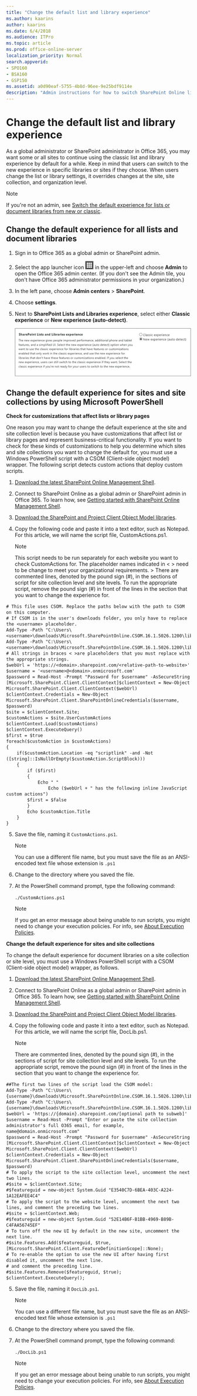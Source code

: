 ```yaml
---
title: "Change the default list and library experience"
ms.author: kaarins
author: kaarins
ms.date: 6/4/2018
ms.audience: ITPro
ms.topic: article
ms.prod: office-online-server
localization_priority: Normal
search.appverid:
- SPO160
- BSA160
- GSP150
ms.assetid: a0d90eaf-5755-4b8d-96ee-9e25bdf9114e
description: "Admin instructions for how to switch SharePoint Online libraries from new to classic experience and back, using the Admin center or Windows PowerShell. "
---
```


# Change the default list and library experience

As a global administrator or SharePoint administrator in Office 365, you may want some or all sites to continue using the classic list and library experience by default for a while. Keep in mind that users can switch to the new experience in specific libraries or sites if they choose. When users change the list or library settings, it overrides changes at the site, site collection, and organization level.
  
> [!NOTE]
> If you're not an admin, see [Switch the default experience for lists or document libraries from new or classic](https://support.office.com/article/66dac24b-4177-4775-bf50-3d267318caa9). 
  
## Change the default experience for all lists and document libraries

1. Sign in to Office 365 as a global admin or SharePoint admin.
    
2. Select the app launcher icon ![The icon that looks like a waffle and represents a button click that will reveal multiple application tiles for selection.](media/3b8a317e-13ba-4bd4-864e-1ccd47af39ee.png) in the upper-left and choose **Admin** to open the Office 365 admin center. (If you don't see the Admin tile, you don't have Office 365 administrator permissions in your organization.) 
    
3. In the left pane, choose **Admin centers** \> **SharePoint**.
    
4. Choose **settings**.
    
5. Next to **SharePoint Lists and Libraries experience**, select either **Classic experience** or **New experience (auto-detect)**.
    
    ![Setting for default List and Library experience](media/e153485c-9351-4b09-8989-c00395246b66.png)
  
## Change the default experience for sites and site collections by using Microsoft PowerShell

 **Check for customizations that affect lists or library pages**
  
One reason you may want to change the default experience at the site and site collection level is because you have customizations that affect list or library pages and represent business-critical functionality. If you want to check for these kinds of customizations to help you determine which sites and site collections you want to change the default for, you must use a Windows PowerShell script with a CSOM (Client-side object model) wrapper. The following script detects custom actions that deploy custom scripts.
  
1. [Download the latest SharePoint Online Management Shell](https://go.microsoft.com/fwlink/p/?LinkId=255251).
    
2. Connect to SharePoint Online as a global admin or SharePoint admin in Office 365. To learn how, see [Getting started with SharePoint Online Management Shell](https://go.microsoft.com/fwlink/?linkid=869066).
    
3. [Download the SharePoint and Project Client Object Model libraries](https://go.microsoft.com/fwlink/?linkid=872342).
    
4. Copy the following code and paste it into a text editor, such as Notepad. For this article, we will name the script file, CustomActions.ps1.
    
    > [!NOTE]
    > This script needs to be run separately for each website you want to check CustomActions for. The placeholder names indicated in \< \> need to be change to meet your organizational requirements. > There are commented lines, denoted by the pound sign (#), in the sections of script for site collection level and site levels. To run the appropriate script, remove the pound sign (#) in front of the lines in the section that you want to change the experience for. 
  
  ```
  # This file uses CSOM. Replace the paths below with the path to CSOM on this computer.
  # If CSOM is in the user's downloads folder, you only have to replace the <username> placeholder.
  Add-Type -Path "C:\Users\<username>\downloads\Microsoft.SharePointOnline.CSOM.16.1.5026.1200\lib\net45\Microsoft.SharePoint.Client.dll"
  Add-Type -Path "C:\Users\<username>\downloads\Microsoft.SharePointOnline.CSOM.16.1.5026.1200\lib\net45\Microsoft.SharePoint.Client.Runtime.dll"
  # All strings in braces < >are placeholders that you must replace with the appropriate strings.
  $webUrl = 'https://<domain>.sharepoint.com/<relative-path-to-website>'
  $username = '<username>@<domain>.onmicrosoft.com'
  $password = Read-Host -Prompt "Password for $username" -AsSecureString
  [Microsoft.SharePoint.Client.ClientContext]$clientContext = New-Object Microsoft.SharePoint.Client.ClientContext($webUrl)    
  $clientContext.Credentials = New-Object Microsoft.SharePoint.Client.SharePointOnlineCredentials($username, $password)
  $site = $clientContext.Site;
  $customActions = $site.UserCustomActions
  $clientContext.Load($customActions)
  $clientContext.ExecuteQuery()
  $first = $true
  foreach($customAction in $customActions)
  {
      if($customAction.Location -eq "scriptlink" -and -Not ([string]::IsNullOrEmpty($customAction.ScriptBlock)))
      {
          if ($first)
          {
              Echo " "
                  Echo ($webUrl + " has the following inline JavaScript custom actions")
          $first = $false
          }
          Echo $customAction.Title
      }
  }
  
  ```

5. Save the file, naming it  `CustomActions.ps1`.
    
    > [!NOTE]
    > You can use a different file name, but you must save the file as an ANSI-encoded text file whose extension is  `.ps1`
  
6. Change to the directory where you saved the file.
    
7. At the PowerShell command prompt, type the following command:
    
     `./CustomActions.ps1`
    
    > [!NOTE]
    > If you get an error message about being unable to run scripts, you might need to change your execution policies. For info, see [About Execution Policies](https://go.microsoft.com/fwlink/?linkid=869255). 
  
 **Change the default experience for sites and site collections**
  
To change the default experience for document libraries on a site collection or site level, you must use a Windows PowerShell script with a CSOM (Client-side object model) wrapper, as follows.
  
1. [Download the latest SharePoint Online Management Shell](https://go.microsoft.com/fwlink/p/?LinkId=255251).
    
2. Connect to SharePoint Online as a global admin or SharePoint admin in Office 365. To learn how, see [Getting started with SharePoint Online Management Shell](https://go.microsoft.com/fwlink/?linkid=869066).
    
3. [Download the SharePoint and Project Client Object Model libraries](https://go.microsoft.com/fwlink/?linkid=872342).
    
4. Copy the following code and paste it into a text editor, such as Notepad. For this article, we will name the script file, DocLib.ps1.
    
    > [!NOTE]
    > There are commented lines, denoted by the pound sign (#), in the sections of script for site collection level and site levels. To run the appropriate script, remove the pound sign (#) in front of the lines in the section that you want to change the experience for. 
  
  ```
  ##The first two lines of the script load the CSOM model:
  Add-Type -Path "C:\Users\{username}\downloads\Microsoft.SharePointOnline.CSOM.16.1.5026.1200\lib\net45\Microsoft.SharePoint.Client.dll"
  Add-Type -Path "C:\Users\{username}\downloads\Microsoft.SharePointOnline.CSOM.16.1.5026.1200\lib\net45\Microsoft.SharePoint.Client.Runtime.dll"
  $webUrl = 'https://{domain}.sharepoint.com/[optional path to subweb]'
  $username = Read-Host -Prompt "Enter or paste the site collection administrator's full O365 email, for example, name@domain.onmicrosoft.com" 
  $password = Read-Host -Prompt "Password for $username" -AsSecureString
  [Microsoft.SharePoint.Client.ClientContext]$clientContext = New-Object Microsoft.SharePoint.Client.ClientContext($webUrl)
  $clientContext.Credentials = New-Object Microsoft.SharePoint.Client.SharePointOnlineCredentials($username, $password)
  # To apply the script to the site collection level, uncomment the next two lines.
  #$site = $clientContext.Site; 
  #$featureguid = new-object System.Guid "E3540C7D-6BEA-403C-A224-1A12EAFEE4C4"
  # To apply the script to the website level, uncomment the next two lines, and comment the preceding two lines.
  #$site = $clientContext.Web;
  #$featureguid = new-object System.Guid "52E14B6F-B1BB-4969-B89B-C4FAA56745EF" 
  # To turn off the new UI by default in the new site, uncomment the next line.
  #$site.Features.Add($featureguid, $true, [Microsoft.SharePoint.Client.FeatureDefinitionScope]::None);
  # To re-enable the option to use the new UI after having first disabled it, uncomment the next line.
  # and comment the preceding line.
  #$site.Features.Remove($featureguid, $true);
  $clientContext.ExecuteQuery();
  
  ```

5. Save the file, naming it  `DocLib.ps1`.
    
    > [!NOTE]
    > You can use a different file name, but you must save the file as an ANSI-encoded text file whose extension is  `.ps1`
  
6. Change to the directory where you saved the file.
    
7. At the PowerShell command prompt, type the following command:
    
     `./DocLib.ps1`
    
    > [!NOTE]
    > If you get an error message about being unable to run scripts, you might need to change your execution policies. For info, see [About Execution Policies](https://go.microsoft.com/fwlink/?linkid=869255). 
  

